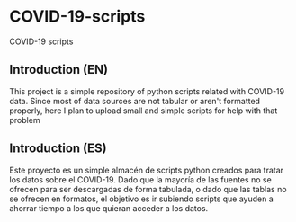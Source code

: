 # COVID-19-scripts
COVID-19 scripts

## Introduction (EN)

This project is a simple repository of python scripts related with COVID-19 data. Since most of data sources are not tabular or aren't formatted properly, here I plan to upload small and simple scripts for help with that problem

## Introduction (ES)
Este proyecto es un simple almacén de scripts python creados para tratar los datos sobre el COVID-19. Dado que la mayoría de las fuentes no se ofrecen para ser descargadas de forma tabulada, o dado que las tablas no se ofrecen en formatos, el objetivo es ir subiendo scripts que ayuden a ahorrar tiempo a los que quieran acceder a los datos.
